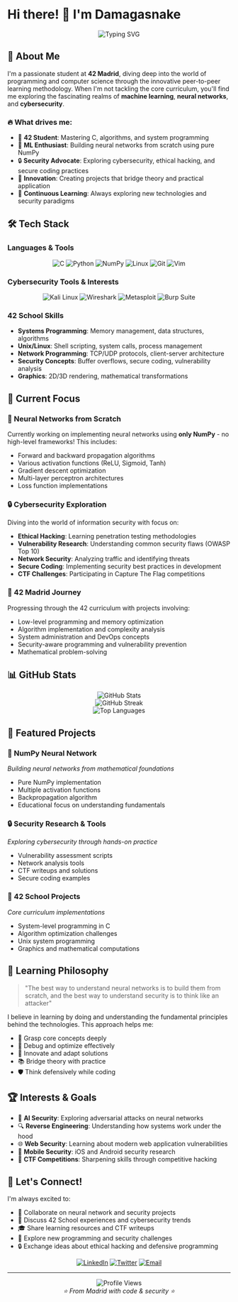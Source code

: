 # Hi there! 👋 I'm Damagasnake

<div align="center">
  <img src="https://readme-typing-svg.herokuapp.com?font=Fira+Code&weight=500&size=24&duration=3000&pause=1000&color=2F81F7&center=true&vCenter=true&width=600&lines=42+Madrid+Student+%F0%9F%9A%80;Neural+Network+Enthusiast+%F0%9F%A7%A0;Cybersecurity+Passionate+%F0%9F%94%92;Building+with+NumPy+%E2%9A%A1" alt="Typing SVG" />
</div>

## 🎯 About Me

I'm a passionate student at **42 Madrid**, diving deep into the world of programming and computer science through the innovative peer-to-peer learning methodology. When I'm not tackling the core curriculum, you'll find me exploring the fascinating realms of **machine learning**, **neural networks**, and **cybersecurity**.

### 🔥 What drives me:
- 🏫 **42 Student**: Mastering C, algorithms, and system programming
- 🧠 **ML Enthusiast**: Building neural networks from scratch using pure NumPy
- 🔒 **Security Advocate**: Exploring cybersecurity, ethical hacking, and secure coding practices
- 🚀 **Innovation**: Creating projects that bridge theory and practical application
- 🌱 **Continuous Learning**: Always exploring new technologies and security paradigms

## 🛠️ Tech Stack

### Languages & Tools
<div align="center">
  
![C](https://img.shields.io/badge/C-00599C?style=for-the-badge&logo=c&logoColor=white)
![Python](https://img.shields.io/badge/Python-3776AB?style=for-the-badge&logo=python&logoColor=white)
![NumPy](https://img.shields.io/badge/numpy-%23013243.svg?style=for-the-badge&logo=numpy&logoColor=white)
![Linux](https://img.shields.io/badge/Linux-FCC624?style=for-the-badge&logo=linux&logoColor=black)
![Git](https://img.shields.io/badge/Git-F05032?style=for-the-badge&logo=git&logoColor=white)
![Vim](https://img.shields.io/badge/VIM-%2311AB00.svg?style=for-the-badge&logo=vim&logoColor=white)

</div>

### Cybersecurity Tools & Interests
<div align="center">

![Kali Linux](https://img.shields.io/badge/Kali_Linux-557C94?style=for-the-badge&logo=kali-linux&logoColor=white)
![Wireshark](https://img.shields.io/badge/Wireshark-1679A7?style=for-the-badge&logo=wireshark&logoColor=white)
![Metasploit](https://img.shields.io/badge/Metasploit-ED1C24?style=for-the-badge&logo=metasploit&logoColor=white)
![Burp Suite](https://img.shields.io/badge/Burp_Suite-FF6633?style=for-the-badge&logo=burp-suite&logoColor=white)

</div>

### 42 School Skills
- **Systems Programming**: Memory management, data structures, algorithms
- **Unix/Linux**: Shell scripting, system calls, process management
- **Network Programming**: TCP/UDP protocols, client-server architecture
- **Security Concepts**: Buffer overflows, secure coding, vulnerability analysis
- **Graphics**: 2D/3D rendering, mathematical transformations

## 🎯 Current Focus

### 🧮 Neural Networks from Scratch
Currently working on implementing neural networks using **only NumPy** - no high-level frameworks! This includes:
- Forward and backward propagation algorithms
- Various activation functions (ReLU, Sigmoid, Tanh)
- Gradient descent optimization
- Multi-layer perceptron architectures
- Loss function implementations

### 🔒 Cybersecurity Exploration
Diving into the world of information security with focus on:
- **Ethical Hacking**: Learning penetration testing methodologies
- **Vulnerability Research**: Understanding common security flaws (OWASP Top 10)
- **Network Security**: Analyzing traffic and identifying threats
- **Secure Coding**: Implementing security best practices in development
- **CTF Challenges**: Participating in Capture The Flag competitions

### 🏫 42 Madrid Journey
Progressing through the 42 curriculum with projects involving:
- Low-level programming and memory optimization
- Algorithm implementation and complexity analysis
- System administration and DevOps concepts
- Security-aware programming and vulnerability prevention
- Mathematical problem-solving

## 📊 GitHub Stats

<div align="center">
  <img src="https://github-readme-stats.vercel.app/api?username=Damagasnake&show_icons=true&theme=tokyonight&hide_border=true&count_private=true" alt="GitHub Stats" />
</div>

<div align="center">
  <img src="https://github-readme-streak-stats.herokuapp.com/?user=Damagasnake&theme=tokyonight&hide_border=true" alt="GitHub Streak" />
</div>

<div align="center">
  <img src="https://github-readme-stats.vercel.app/api/top-langs/?username=Damagasnake&layout=compact&theme=tokyonight&hide_border=true&langs_count=8" alt="Top Languages" />
</div>

## 🚀 Featured Projects

### 🧠 NumPy Neural Network
*Building neural networks from mathematical foundations*
- Pure NumPy implementation
- Multiple activation functions
- Backpropagation algorithm
- Educational focus on understanding fundamentals

### 🔒 Security Research & Tools
*Exploring cybersecurity through hands-on practice*
- Vulnerability assessment scripts
- Network analysis tools
- CTF writeups and solutions
- Secure coding examples

### 🏫 42 School Projects
*Core curriculum implementations*
- System-level programming in C
- Algorithm optimization challenges
- Unix system programming
- Graphics and mathematical computations

## 🌟 Learning Philosophy

> "The best way to understand neural networks is to build them from scratch, and the best way to understand security is to think like an attacker" 

I believe in learning by doing and understanding the fundamental principles behind the technologies. This approach helps me:
- 🎯 Grasp core concepts deeply
- 🔧 Debug and optimize effectively
- 🚀 Innovate and adapt solutions
- 📚 Bridge theory with practice
- 🛡️ Think defensively while coding

## 🏆 Interests & Goals

- 🤖 **AI Security**: Exploring adversarial attacks on neural networks
- 🔍 **Reverse Engineering**: Understanding how systems work under the hood
- 🌐 **Web Security**: Learning about modern web application vulnerabilities
- 📱 **Mobile Security**: iOS and Android security research
- 🏅 **CTF Competitions**: Sharpening skills through competitive hacking

## 🤝 Let's Connect!

I'm always excited to:
- 👥 Collaborate on neural network and security projects
- 💬 Discuss 42 School experiences and cybersecurity trends
- 🎓 Share learning resources and CTF writeups
- 🚀 Explore new programming and security challenges
- 🔒 Exchange ideas about ethical hacking and defensive programming

<div align="center">
  
[![LinkedIn](https://img.shields.io/badge/LinkedIn-0077B5?style=for-the-badge&logo=linkedin&logoColor=white)](https://www.linkedin.com/in/david-martinez-gallego-098a48297/)
[![Twitter](https://img.shields.io/badge/Twitter-1DA1F2?style=for-the-badge&logo=twitter&logoColor=white)](https://twitter.com/your-handle)
[![Email](https://img.shields.io/badge/Email-D14836?style=for-the-badge&logo=gmail&logoColor=white)](mailto:damagasnake@gmail.com)

</div>

---

<div align="center">
  <img src="https://komarev.com/ghpvc/?username=Damagasnake&color=blueviolet&style=for-the-badge&label=Profile+Views" alt="Profile Views" />
</div>

<div align="center">
  <i>⭐ From Madrid with code & security ⭐</i>
</div> 
